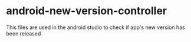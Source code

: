 # android-new-version-controller
This files are used in the android studio to check if app's new version has been released
